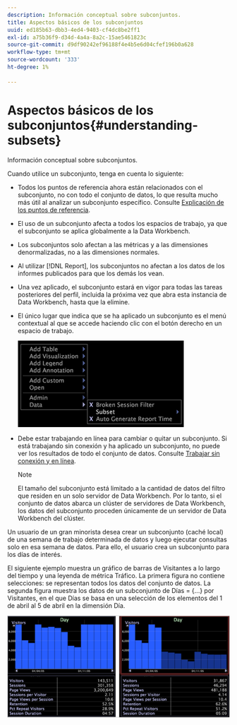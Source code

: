 ```yaml
---
description: Información conceptual sobre subconjuntos.
title: Aspectos básicos de los subconjuntos
uuid: ed185b63-dbb3-4ed4-9403-cf4dc8be2ff1
exl-id: a75b36f9-d34d-4a4a-8a2c-15ae5461823c
source-git-commit: d9df90242ef96188f4e4b5e6d04cfef196b0a628
workflow-type: tm+mt
source-wordcount: '333'
ht-degree: 1%

---
```


# Aspectos básicos de los subconjuntos{#understanding-subsets}

Información conceptual sobre subconjuntos.

Cuando utilice un subconjunto, tenga en cuenta lo siguiente:

* Todos los puntos de referencia ahora están relacionados con el subconjunto, no con todo el conjunto de datos, lo que resulta mucho más útil al analizar un subconjunto específico. Consulte [Explicación de los puntos de referencia](../../../../home/c-get-started/c-vis/c-ustd-benchmks.md#concept-c7b0f4102e92458096f8c4765cbe2914).
* El uso de un subconjunto afecta a todos los espacios de trabajo, ya que el subconjunto se aplica globalmente a la Data Workbench.
* Los subconjuntos solo afectan a las métricas y a las dimensiones denormalizadas, no a las dimensiones normales.
* Al utilizar [!DNL Report], los subconjuntos no afectan a los datos de los informes publicados para que los demás los vean.
* Una vez aplicado, el subconjunto estará en vigor para todas las tareas posteriores del perfil, incluida la próxima vez que abra esta instancia de Data Workbench, hasta que la elimine.
* El único lugar que indica que se ha aplicado un subconjunto es el menú contextual al que se accede haciendo clic con el botón derecho en un espacio de trabajo.

   ![](assets/mnu_Subset.png)

* Debe estar trabajando en línea para cambiar o quitar un subconjunto. Si está trabajando sin conexión y ha aplicado un subconjunto, no puede ver los resultados de todo el conjunto de datos. Consulte [Trabajar sin conexión y en línea](../../../../home/c-get-started/c-off-on.md#concept-cef8758ede044b18b3558376c5eb9f54).

   >[!NOTE]
   >
   >El tamaño del subconjunto está limitado a la cantidad de datos del filtro que residen en un solo servidor de Data Workbench. Por lo tanto, si el conjunto de datos abarca un clúster de servidores de Data Workbench, los datos del subconjunto proceden únicamente de un servidor de Data Workbench del clúster.

Un usuario de un gran minorista desea crear un subconjunto (caché local) de una semana de trabajo determinada de datos y luego ejecutar consultas solo en esa semana de datos. Para ello, el usuario crea un subconjunto para los días de interés.

El siguiente ejemplo muestra un gráfico de barras de Visitantes a lo largo del tiempo y una leyenda de métrica Tráfico. La primera figura no contiene selecciones: se representan todos los datos del conjunto de datos. La segunda figura muestra los datos de un subconjunto de Días = {...} por Visitantes, en el que Días se basa en una selección de los elementos del 1 de abril al 5 de abril en la dimensión Día.

![](assets/client-sub1.png)
